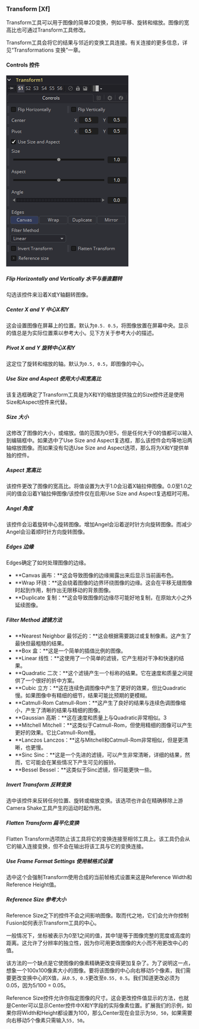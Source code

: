 ### Transform [Xf]

Transform工具可以用于图像的简单2D变换，例如平移、旋转和缩放。图像的宽高比也可通过Transform工具修改。

Transform工具会将它的结果与邻近的变换工具连接。有关连接的更多信息，详见“Transformations 变换”一章。

#### Controls 控件

![Xf_Controls](images/Xf_Controls.png)

##### Flip Horizontally and Vertically 水平与垂直翻转

勾选该控件来沿着X或Y轴翻转图像。

##### Center X and Y 中心X和Y

这会设置图像在屏幕上的位置。默认为`0.5. 0.5`，将图像放置在屏幕中央。显示的值总是为实际位置乘以参考大小。见下方关于参考大小的描述。

##### Pivot X and Y 旋转中心X和Y

这定位了旋转和缩放的轴。默认为`0.5, 0.5`，即图像的中心。

##### Use Size and Aspect 使用大小和宽高比

该复选框确定了Transform工具是为X和Y的缩放提供独立的Size控件还是使用Size和Aspect控件来代替。

##### Size 大小

这修改了图像的大小，或缩放。值的范围为0至5，但是任何大于0的值都可以输入到编辑框中。如果选中了Use Size and Aspect复选框，那么该控件会均等地沿两轴缩放图像。而如果没有勾选Use Size and Aspect选项，那么将为X和Y提供单独的控件。

##### Aspect 宽高比

该控件更改了图像的宽高比。将值设置为大于1.0会沿着X轴拉伸图像。0.0至1.0之间的值会沿着Y轴拉伸图像/该控件仅在启用Use Size and Aspect复选框时可用。

##### Angel 角度

该控件会沿着旋转中心旋转图像。增加Angel会沿着逆时针方向旋转图像。而减少Angel会沿着顺时针方向旋转图像。

##### Edges 边缘

Edges确定了如何处理图像的边缘。

- **Canvas 画布：**这会导致图像的边缘揭露出来后显示当前画布色。
- **Wrap 环绕：**这会绕着图像的边界环绕图像的边缘。这会在平移无缝图像时起到作用，制作出无限移动的背景图像。
- **Duplicate 复制：**这会导致图像的边缘尽可能好地复制，在原始大小之外延续图像。

##### Filter Method 滤镜方法

- **Nearest Neighbor 最邻近的：**这会根据需要跳过或复制像素。这产生了最快但最粗糙的结果。
- **Box 盒：**这是一个简单的插值比例的图像。
- **Linear 线性：**这使用了一个简单的滤镜，它产生相对干净和快速的结果。
- **Quadratic 二次：**这个滤镜产生一个标称的结果。它在速度和质量之间提供了一个很好的折中方案。
- **Cubic 立方：**这在连续色调图像中产生了更好的效果，但比Quadratic慢。如果图像中有精细的细节，结果可能比预期的更模糊。
- **Catmull-Rom Catmull-Rom：**这产生了良好的结果与连续色调图像缩小，产生了清晰的结果与精细的图像。
- **Gaussian 高斯：**这在速度和质量上与Quadratic非常相似。3
- **Mitchell Mitchell：**这类似于Catmull-Rom，但使用精细的图像可以产生更好的效果。它比Catmull-Rom慢。
- **Lanczos Lanczos：**这与Mitchell和Catmull-Rom非常相似，但是更清晰，也更慢。
- **Sinc Sinc：**这是一个先进的滤镜，可以产生非常清晰，详细的结果，然而，它可能会在某些情况下产生可见的振铃。
- **Bessel Bessel：**这类似于Sinc滤镜，但可能更快一些。

##### Invert Transform 反转变换

选中该控件来反转任何位置、旋转或缩放变换。该选项也许会在精确移除上游Camera Shake工具产生的运动时起作用。

##### Flatten Transform 扁平化变换

Flatten Transform选项防止该工具将它的变换连接至相邻工具上。该工具仍会从它的输入连接变换，但不会在输出将该工具与它的变换连接。

##### Use Frame Format Settings 使用帧格式设置

选中这个会强制Transform使用合成的当前帧格式设置来这是Reference Width和Reference Height值。

##### Reference Size 参考大小

Reference Size之下的控件不会之间影响图像。取而代之地，它们会允许你控制Fusion如何表示Transform工具的中心。

一般情况下，坐标被表示为0至1之间的值，其中1是等于图像完整的宽度或高度的距离。这允许了分辨率的独立性，因为你可用更改图像的大小而不用更改中心的值。

该方法的一个缺点是它使图像的像素精确更改变得更加复杂了。为了说明这一点，想象一个100x100像素大小的图像。要将该图像的中心向右移动5个像素，我们需要更改变换中心的X值，从`0.5, 0.5`更改至`0.55, 0.5`。我们知道更改必须为0.05，因为5/100 = 0.05。

Reference Size控件允许你指定图像的尺寸。这会更改控件值显示的方法，也就是Center可以显示Center控件中X和Y字段的实际像素位置。扩展我们的示例，如果你将Width和Height都设置为100，那么Center现在会显示为`50, 50`，如果需要向右移动5个像素只需输入`55, 50`。